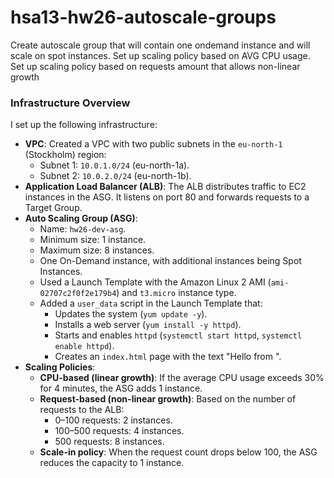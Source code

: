 # hsa13-hw26-autoscale-groups
Create autoscale group that will contain one ondemand instance and will scale on spot instances.  Set up scaling policy based on AVG CPU usage.  Set up scaling policy based on requests amount that allows non-linear growth

### Infrastructure Overview
I set up the following infrastructure:
- **VPC**: Created a VPC with two public subnets in the `eu-north-1` (Stockholm) region:
    - Subnet 1: `10.0.1.0/24` (eu-north-1a).
    - Subnet 2: `10.0.2.0/24` (eu-north-1b).
- **Application Load Balancer (ALB)**: The ALB distributes traffic to EC2 instances in the ASG. It listens on port 80 and forwards requests to a Target Group.
- **Auto Scaling Group (ASG)**:
    - Name: `hw26-dev-asg`.
    - Minimum size: 1 instance.
    - Maximum size: 8 instances.
    - One On-Demand instance, with additional instances being Spot Instances.
    - Used a Launch Template with the Amazon Linux 2 AMI (`ami-02707c2f0f2e179b4`) and `t3.micro` instance type.
    - Added a `user_data` script in the Launch Template that:
        - Updates the system (`yum update -y`).
        - Installs a web server (`yum install -y httpd`).
        - Starts and enables `httpd` (`systemctl start httpd`, `systemctl enable httpd`).
        - Creates an `index.html` page with the text "Hello from <hostname>".
- **Scaling Policies**:
    - **CPU-based (linear growth)**: If the average CPU usage exceeds 30% for 4 minutes, the ASG adds 1 instance.
    - **Request-based (non-linear growth)**: Based on the number of requests to the ALB:
        - 0–100 requests: 2 instances.
        - 100–500 requests: 4 instances.
        - 500 requests: 8 instances.
    - **Scale-in policy**: When the request count drops below 100, the ASG reduces the capacity to 1 instance.
